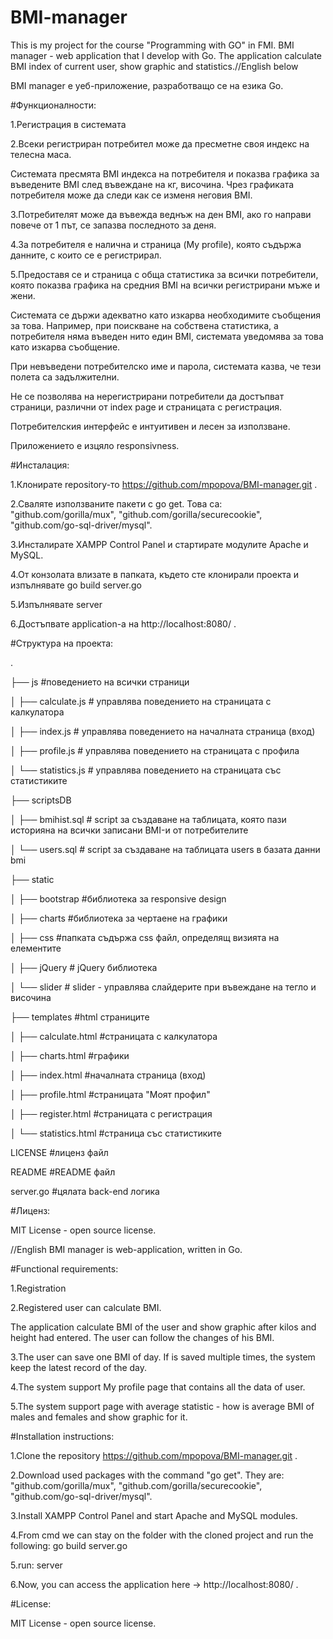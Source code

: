 # BMI-manager
This is my project for the course "Programming with GO" in FMI. BMI manager - web application that I develop with Go. The application calculate BMI index of current user, show graphic and statistics.//English below


BMI manager е уеб-приложение, разработващо се на езика Gо.

#Функционалности:

1.Регистрация в системата

2.Всеки регистриран потребител може да пресметне своя индекс на телесна маса. 

Системата пресмята BMI индекса на потребителя и показва графика за въведените BMI след въвеждане на кг, височина. Чрез графиката потребителя може да следи как се изменя неговия BMI. 

3.Потребителят може да въвежда веднъж на ден BMI, ако го направи повече от 1 път, се запазва последното за деня.

4.За потребителя е налична и страница (My profile), която съдържа данните, с които се е регистрирал.

5.Предоставя се и страница с обща статистика за всички потребители, която показва графика на средния BMI на всички регистрирани мъже и жени.

Системата се държи адекватно като изкарва необходимите съобщения за това. Например, при поискване на собствена статистика, а потребителя няма въведен нито един BMI, системата уведомява за  това като изкарва съобщение.

При невъведени потребителско име и парола, системата казва, че тези полета са задължителни.

Не се позволява на нерегистрирани потребители да достъпват страници, различни от index page и страницата с регистрация.

Потребителския интерфейс е интуитивен и лесен за използване.

Приложението е изцяло responsivness.

#Инсталация:

1.Клонирате repository-то https://github.com/mpopova/BMI-manager.git .

2.Сваляте използваните пакети с go get. Това са: "github.com/gorilla/mux", "github.com/gorilla/securecookie", "github.com/go-sql-driver/mysql".

3.Инсталирате XAMPP Control Panel и стартирате модулите Apache и MySQL.

4.От конзолата влизате в папката, където сте клонирали проекта и изпълнявате go build server.go

5.Изпълнявате server

6.Достъпвате application-а на http://localhost:8080/ .

#Структура на проекта:

.

├── js                      #поведението на всички страници

│   ├── calculate.js        # управлява поведението на страницата с калкулатора

│   ├── index.js            # управлява поведението на началната страница (вход)

│   ├── profile.js          # управлява поведението на страницата с профила

│   └── statistics.js       # управлява поведението на страницата със статистиките

├── scriptsDB

│   ├── bmihist.sql         # script за създаване на таблицата, която пази историяна на всички записани BMI-и от потребителите


│   └── users.sql           # script за създаване на таблицата users в базата данни bmi

├── static

│   ├── bootstrap           #библиотека за responsive design

│   ├── charts              #библиотека за чертаене на графики

│   ├── css                 #папката съдържа css файл, определящ визията на елементите

│   ├── jQuery              # jQuery библиотека

│   └── slider              # slider - управлява слайдерите при въвеждане на тегло и височина

├── templates               #html страниците

│   ├── calculate.html      #страницата с калкулатора

│   ├── charts.html         #графики

│   ├── index.html          #началната страница (вход)

│   ├── profile.html        #страницата "Моят профил"

│   ├── register.html       #страницата с регистрация

│   └── statistics.html     #страница със статистиките

LICENSE                     #лиценз файл

README                      #README файл 

server.go                   #цялата back-end логика


#Лиценз:

MIT License - open source license.

//English
BMI manager is web-application, written in Go.

#Functional requirements:

1.Registration

2.Registered user can calculate BMI.

The application calculate BMI of the user and show graphic after kilos and height had entered. The user can follow the changes of his BMI.

3.The user can save one BMI of day. If is saved multiple times, the system keep the latest record of the day.

4.The system support My profile page that contains all the data of user.

5.The system support page with average statistic - how is average BMI of males and females and show graphic for it.


#Installation instructions:

1.Clone the repository https://github.com/mpopova/BMI-manager.git .

2.Download used packages with the command "go get". Тhey are: "github.com/gorilla/mux", "github.com/gorilla/securecookie", "github.com/go-sql-driver/mysql".

3.Install XAMPP Control Panel and start Apache and MySQL modules.

4.From cmd we can stay on the folder with the cloned project and run the following:
go build server.go

5.run:
server

6.Now, you can access the application here ->  http://localhost:8080/ .


#License:

MIT License - open source license.

